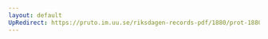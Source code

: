 ```yaml
---
layout: default
UpRedirect: https://pruto.im.uu.se/riksdagen-records-pdf/1880/prot-1880--ak--003/prot-1880--ak--003_001.pdf
---
```

